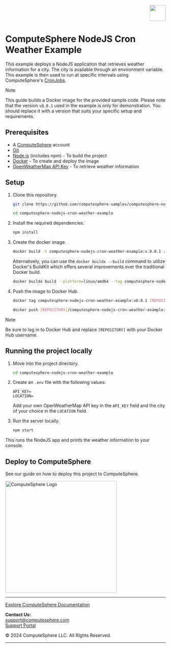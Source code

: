 <p align="right">
    <a href="https://computesphere.com/"><img src="https://pepublicassets.blob.core.windows.net/public-assets/computesphere-favicon.svg" width="50px" /></a>
</p>

# ComputeSphere NodeJS Cron Weather Example

This example deploys a NodeJS application that retrieves weather information for a city. The city is available through an environment variable. This example is then used to run at specific intervals using ComputeSphere's [CronJobs](https://docs.computesphere.com/docs/features/background-services/cron-jobs).

> [!NOTE]
> This guide builds a Docker image for the provided sample code. Please note that the version `v0.0.1` used in the example is only for demonstration. You should replace it with a version that suits your specific setup and requirements.

## Prerequisites

- A [ComputeSphere](https://computesphere.com) account
- [Git](https://git-scm.com/downloads)
- [Node.js](https://nodejs.org/en/download/package-manager) (includes npm) - To build the project
- [Docker](https://docs.docker.com/engine/install/) - To create and deploy the image
- [OpenWeatherMap API Key](https://openweathermap.org/) - To retrieve weather information

## Setup

1. Clone this repository.

    ```bash
    git clone https://github.com/computesphere-samples/computesphere-nodejs-cron-weather-example.git

    cd computesphere-nodejs-cron-weather-example
    ```

2. Install the required dependencies.

    ```bash
    npm install
    ```

3. Create the docker image.

    ```bash
    docker build -t computesphere-nodejs-cron-weather-example:v.0.0.1 .
    ```

    Alternatively, you can use the `docker buildx --build` command to utilize Docker's BuildKit which offers several improvements over the traditional Docker build.
    
    ```bash
    docker buildx build --platform=linux/amd64 --tag computesphere-nodejs-cron-weather-example:v0.0.1 .
    ``` 

4. Push the image to Docker Hub.

    ```bash
    docker tag computesphere-nodejs-cron-weather-example:v0.0.1 [REPOSITORY]/computesphere-nodejs-cron-weather-example:v0.0.1

    docker push [REPOSITORY]/computesphere-nodejs-cron-weather-example:v0.0.1
    ```

> [!NOTE]
> Be sure to log in to Docker Hub and replace `[REPOSITORY]` with your Docker Hub username.

## Running the project locally

1. Move into the project directory.

    ```bash
    cd computesphere-nodejs-cron-weather-example
    ```

1. Create an `.env` file with the following values:

    ```
    API_KEY=
    LOCATION=
    ```

   Add your own OpenWeatherMap API key in the `API_KEY` field and the city of your choice in the `LOCATION` field.

2. Run the server locally.

    ```bash
    npm start
    ```

This runs the NodeJS app and prints the weather information to your console.

## Deploy to ComputeSphere

See our guide on how to deploy this project to ComputeSphere.

<!-- Check if this is the right link to the dashboard -->
<a href="https://console.computesphere.com"> <img src="https://pepublicassets.blob.core.windows.net/public-assets/computesphere-full-logo.png" width="350px" alt="ComputeSphere Logo"> </a>

---
[Explore ComputeSphere Documentation](https://docs.computesphere.com)

**Contact Us:**  
[support@computesphere.com](mailto:support@computesphere.com)  
[Support Portal](https://support.computesphere.com/portal)

&copy; 2024 ComputeSphere LLC. All Rights Reserved.

---